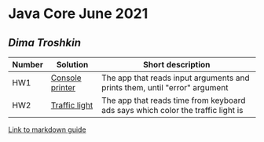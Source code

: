 # Java Core June 2021

## *Dima Troshkin*

| Number | Solution  | Short description
| --- | --- | --- |
| HW1 | [Console printer](https://github.com/NikolaevArtem/Java_Core_June_2021/tree/feature/DimaTroshkin/src/main/java/homework_1) | The app that reads input arguments and prints them, until "error" argument |
| HW2 | [Traffic light](https://github.com/NikolaevArtem/Java_Core_June_2021/tree/feature/DimaTroshkin/src/main/java/homework_2) | The app that reads time from keyboard ads says which color the traffic light is|

[Link to markdown guide](https://github.com/adam-p/markdown-here/wiki/Markdown-Cheatsheet)
